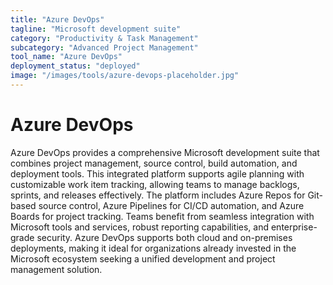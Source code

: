 ```yaml
---
title: "Azure DevOps"
tagline: "Microsoft development suite"
category: "Productivity & Task Management"
subcategory: "Advanced Project Management"
tool_name: "Azure DevOps"
deployment_status: "deployed"
image: "/images/tools/azure-devops-placeholder.jpg"
---
```


# Azure DevOps

Azure DevOps provides a comprehensive Microsoft development suite that combines project management, source control, build automation, and deployment tools. This integrated platform supports agile planning with customizable work item tracking, allowing teams to manage backlogs, sprints, and releases effectively. The platform includes Azure Repos for Git-based source control, Azure Pipelines for CI/CD automation, and Azure Boards for project tracking. Teams benefit from seamless integration with Microsoft tools and services, robust reporting capabilities, and enterprise-grade security. Azure DevOps supports both cloud and on-premises deployments, making it ideal for organizations already invested in the Microsoft ecosystem seeking a unified development and project management solution.